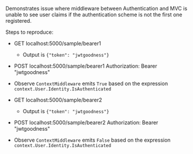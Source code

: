 Demonstrates issue where middleware between Authentication and MVC is unable to see user claims if the authentication scheme is not the first one registered.

Steps to reproduce:

- GET localhost:5000/sample/bearer1
   - Output is `{"token": "jwtgoodness"}`

- POST localhost:5000/sample/bearer1
  Authorization: Bearer "jwtgoodness"

- Observe `ContextMiddleware` emits `True` based on the expression `context.User.Identity.IsAuthenticated`

- GET localhost:5000/sample/bearer2
   - Output is `{"token": "jwtgoodness"}`

- POST localhost:5000/sample/bearer2
  Authorization: Bearer "jwtgoodness"

- Observe `ContextMiddleware` emits `False` based on the expression `context.User.Identity.IsAuthenticated`